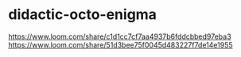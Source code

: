 # didactic-octo-enigma
https://www.loom.com/share/c1d1cc7cf7aa4937b6fddcbbed97eba3
https://www.loom.com/share/51d3bee75f0045d483227f7de14e1955

